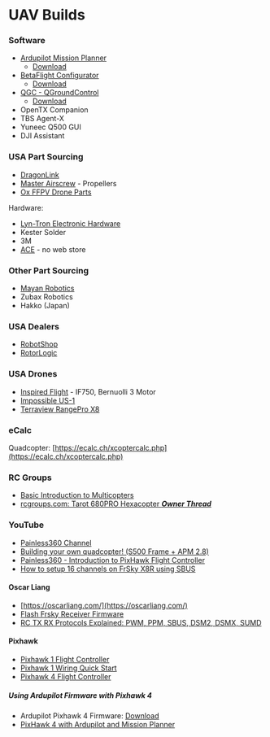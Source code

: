 # UAV Builds


### Software

- [Ardupilot Mission Planner](http://ardupilot.org/planner/)
  - [Download](http://firmware.ardupilot.org/Tools/MissionPlanner/)
- [BetaFlight Configurator](https://github.com/betaflight/betaflight-configurator)
  - [Download](https://github.com/betaflight/betaflight-configurator/releases)
- [QGC - QGroundControl](http://qgroundcontrol.com/)
  - [Download](https://docs.qgroundcontrol.com/en/getting_started/download_and_install.html)
- OpenTX Companion 
- TBS Agent-X
- Yuneec Q500 GUI
- DJI Assistant

### USA Part Sourcing

- [DragonLink](http://www.dragonlinkrc.com/)
- [Master Airscrew](https://www.masterairscrew.com/) - Propellers
- [Ox FFPV Drone Parts](https://www.oxfpv.com/)

Hardware:
- [Lyn-Tron Electronic Hardware](https://www.lyntron.com/)
- Kester Solder
- 3M
- [ACE](http://onlyoneace.com/) - no web store

### Other Part Sourcing

- [Mayan Robotics](mrobotics.io)
- Zubax Robotics
- Hakko (Japan)

### USA Dealers

- [RobotShop](https://www.robotshop.com/)
- [RotorLogic](https://rotorlogic.com/) 

### USA Drones

- [Inspired Flight](https://inspiredflight.com/) - IF750, Bernuolli 3 Motor
- [Impossible US-1](https://impossible.aero/meet-us-1/)
- [Terraview RangePro X8](https://terraview.com/)

### eCalc

Quadcopter: [https://ecalc.ch/xcoptercalc.php](https://ecalc.ch/xcoptercalc.php)

### RC Groups

- [Basic Introduction to Multicopters](https://www.rcgroups.com/forums/showthread.php?2429327-Basic-Introduction-to-Multicopters)
- [rcgroups.com: Tarot 680PRO Hexacopter *****Owner Thread*****](https://www.rcgroups.com/forums/showthread.php?2063435-Tarot-680PRO-Hexacopter-%2A%2A%2A%2A%2AOwner-Thread%2A%2A%2A%2A%2A/page364)

### YouTube

- [Painless360 Channel](https://www.youtube.com/user/Painless360)
- [Building your own quadcopter! (S500 Frame + APM 2.8)](https://www.youtube.com/watch?v=WWoDdBTV67Q)
- [Painless360 - Introduction to PixHawk Flight Controller](https://www.youtube.com/playlist?list=PLYsWjANuAm4r4idFZY24pP6s1K6ABMU0p)
- [How to setup 16 channels on FrSky X8R using SBUS](https://www.youtube.com/watch?v=jUkutJrzXFI)

#### Oscar Liang

- [https://oscarliang.com/](https://oscarliang.com/)
- [Flash Frsky Receiver Firmware](https://oscarliang.com/flash-frsky-rx-firmware/)
- [RC TX RX Protocols Explained: PWM, PPM, SBUS, DSM2, DSMX, SUMD](https://oscarliang.com/pwm-ppm-sbus-dsm2-dsmx-sumd-difference/)

#### Pixhawk

- [Pixhawk 1 Flight Controller](https://github.com/ArduPilot/ardupilot/tree/master/libraries/AP_HAL_ChibiOS/hwdef/Pixhawk1)
- [Pixhawk 1 Wiring Quick Start](http://ardupilot.org/copter/docs/common-pixhawk-wiring-and-quick-start.html)
- [Pixhawk 4 Flight Controller](https://github.com/ArduPilot/ardupilot/tree/master/libraries/AP_HAL_ChibiOS/hwdef/Pixhawk4)

##### Using Ardupilot Firmware with Pixhawk 4

- Ardupilot Pixhawk 4 Firmware: [Download](http://firmware.ardupilot.org/Copter/latest/Pixhawk4/)
- [PixHawk 4 with Ardupilot and Mission Planner](https://www.youtube.com/watch?v=mEECLCmXEXg&list=PLYsWjANuAm4r4idFZY24pP6s1K6ABMU0p)

